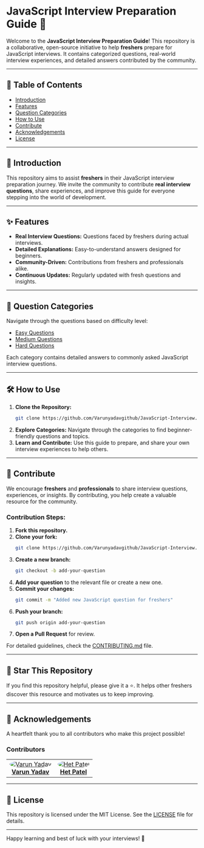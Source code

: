 # JavaScript Interview Preparation Guide 🎯

Welcome to the **JavaScript Interview Preparation Guide**! This repository is a collaborative, open-source initiative to help **freshers** prepare for JavaScript interviews. It contains categorized questions, real-world interview experiences, and detailed answers contributed by the community.

---

## 📖 Table of Contents

- [Introduction](#-introduction)
- [Features](#-features)
- [Question Categories](#-question-categories)
- [How to Use](#%EF%B8%8F-how-to-use)
- [Contribute](#-contribute)
- [Acknowledgements](#-acknowledgements)
- [License](#-license)

---

## 🔰 Introduction

This repository aims to assist **freshers** in their JavaScript interview preparation journey. We invite the community to contribute **real interview questions**, share experiences, and improve this guide for everyone stepping into the world of development.

---

## ✨ Features

- **Real Interview Questions:** Questions faced by freshers during actual interviews.
- **Detailed Explanations:** Easy-to-understand answers designed for beginners.
- **Community-Driven:** Contributions from freshers and professionals alike.
- **Continuous Updates:** Regularly updated with fresh questions and insights.

---

## 📂 Question Categories

Navigate through the questions based on difficulty level:

- [Easy Questions](./Easy/README.md)
- [Medium Questions](./Medium/README.md)
- [Hard Questions](./Hard/README.md)

Each category contains detailed answers to commonly asked JavaScript interview questions.

---

## 🛠️ How to Use

1. **Clone the Repository:**
   ```bash
   git clone https://github.com/Varunyadavgithub/JavaScript-Interview.git
   ```
2. **Explore Categories:** Navigate through the categories to find beginner-friendly questions and topics.
3. **Learn and Contribute:** Use this guide to prepare, and share your own interview experiences to help others.

---

## 🤝 Contribute

We encourage **freshers** and **professionals** to share interview questions, experiences, or insights. By contributing, you help create a valuable resource for the community.

### Contribution Steps:

1. **Fork this repository.**
2. **Clone your fork:**
   ```bash
   git clone https://github.com/Varunyadavgithub/JavaScript-Interview.git
   ```
3. **Create a new branch:**
   ```bash
   git checkout -b add-your-question
   ```
4. **Add your question** to the relevant file or create a new one.
5. **Commit your changes:**
   ```bash
   git commit -m "Added new JavaScript question for freshers"
   ```
6. **Push your branch:**
   ```bash
   git push origin add-your-question
   ```
7. **Open a Pull Request** for review.

For detailed guidelines, check the [CONTRIBUTING.md](./CONTRIBUTING.md) file.

---

## 🌟 Star This Repository

If you find this repository helpful, please give it a ⭐. It helps other freshers discover this resource and motivates us to keep improving.

---

## 🙏 Acknowledgements

A heartfelt thank you to all contributors who make this project possible!

### Contributors

<table>
  <tr>
    <td align="center">
      <a href="https://github.com/Varunyadavgithub">
        <img src="https://avatars.githubusercontent.com/Varunyadavgithub?s=100" alt="Varun Yadav" title="Varun Yadav" style="border-radius: 50%;">
      </a>
      <br>
      <strong><a href="https://github.com/Varunyadavgithub">Varun Yadav</a></strong>
    </td>
     <td align="center">
      <a href="https://github.com/Hunterdii">
        <img src="https://avatars.githubusercontent.com/Hunterdii?s=100" alt="Het Patel" title="Het Patel" style="border-radius: 50%;">
      </a>
      <br>
      <strong><a href="https://github.com/Hunterdii">Het Patel</a></strong>
    </td>
  </tr>
</table>

---

## 📜 License

This repository is licensed under the MIT License. See the [LICENSE](./LICENSE) file for details.

---

Happy learning and best of luck with your interviews! 🚀
